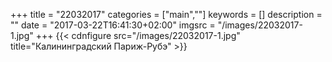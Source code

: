 +++
title = "22032017"
categories = ["main",""]
keywords = []
description = ""
date = "2017-03-22T16:41:30+02:00"
imgsrc = "/images/22032017-1.jpg"
+++
{{< cdnfigure src="/images/22032017-1.jpg" title="Калининградский Париж-Рубэ" >}}

<!--more-->
